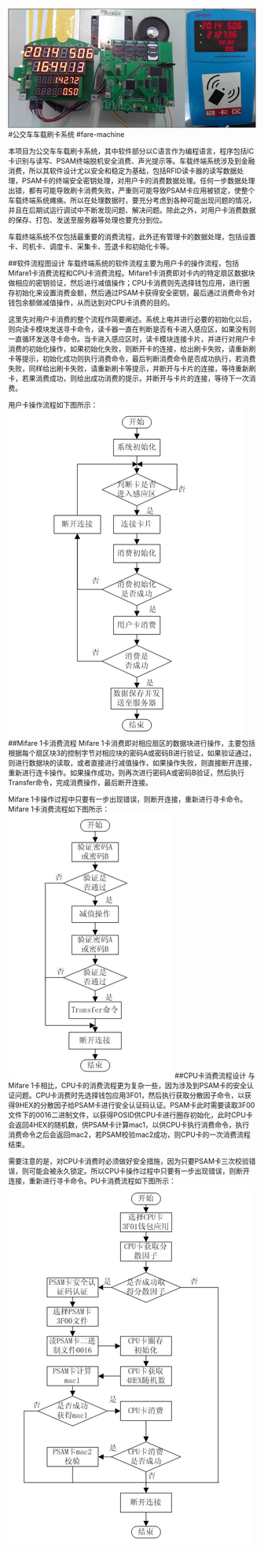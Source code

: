 ![python](https://github.com/Jon-Wang/fare-machine/blob/master/fare-machine.png)
#公交车车载刷卡系统
#fare-machine

本项目为公交车车载刷卡系统，其中软件部分以C语言作为编程语言，程序包括IC卡识别与读写、PSAM终端脱机安全消费、声光提示等。车载终端系统涉及到金融消费，所以其软件设计尤以安全和稳定为基础，包括RFID读卡器的读写数据处理，PSAM卡的终端安全密钥处理，对用户卡的消费数据处理。任何一步数据处理出错，都有可能导致刷卡消费失败，严重则可能导致PSAM卡应用被锁定，使整个车载终端系统瘫痪。所以在处理数据时，要充分考虑到各种可能出现问题的情况，并且在后期试运行调试中不断发现问题、解决问题。除此之外，对用户卡消费数据的保存、打包、发送至服务器等处理也要充分到位。

车载终端系统不仅包括最重要的消费流程，此外还有管理卡的数据处理，包括设置卡、司机卡、调度卡、采集卡、签退卡和初始化卡等。

##软件流程图设计
车载终端系统的软件流程主要为用户卡的操作流程，包括Mifare1卡消费流程和CPU卡消费流程。Mifare1卡消费即对卡内的特定扇区数据块做相应的密钥验证，然后进行减值操作；CPU卡消费则先选择钱包应用，进行圈存初始化来设置消费金额，然后通过PSAM卡获得安全密钥，最后通过消费命令对钱包余额做减值操作，从而达到对CPU卡消费的目的。

这里先对用户卡消费的整个流程作简要阐述。系统上电并进行必要的初始化以后，则向读卡模块发送寻卡命令，读卡器一直在判断是否有卡进入感应区，如果没有则一直循环发送寻卡命令。当卡进入感应区时，读卡模块连接卡片，并进行对用户卡消费的初始化操作，如果初始化失败，则断开卡的连接，给出刷卡失败，请重新刷卡等提示，初始化成功则执行消费命令，最后判断消费命令是否成功执行，若消费失败，同样给出刷卡失败，请重新刷卡等提示，并断开与卡片的连接，等待重新刷卡，若果消费成功，则给出成功消费的提示，并断开与卡片的连接，等待下一次消费。

用户卡操作流程如下图所示：
![python](https://github.com/Jon-Wang/fare-machine/blob/master/fare-machine-flowchart2.png)
##Mifare 1卡消费流程
Mifare 1卡消费即对相应扇区的数据块进行操作，主要包括根据每个扇区块3的控制字节对相应块的密码A或密码B进行验证，如果验证通过，则进行数据块的读取，或者直接进行减值操作，如果操作失败，则直接断开连接，重新进行连卡操作。如果操作成功，则再次进行密码A或密码B验证，然后执行Transfer命令，完成消费操作，最后断开连接。

Mifare 1卡操作过程中只要有一步出现错误，则断开连接，重新进行寻卡命令。Mifare 1卡消费流程如下图所示：
![python](https://github.com/Jon-Wang/fare-machine/blob/master/fare-machine-flowchart3.png)
##CPU卡消费流程设计
与Mifare 1卡相比，CPU卡的消费流程更为复杂一些，因为涉及到PSAM卡的安全认证问题。CPU卡消费时先选择钱包应用3F01，然后执行获取分散因子命令，以获得9HEX的分散因子给PSAM卡进行安全认证码认证。PSAM卡此时需要读取3F00文件下的0016二进制文件，以获得POSID供CPU卡进行圈存初始化，此时CPU卡会返回4HEX的随机数，供PSAM卡计算mac1，以供CPU卡执行消费命令，执行消费命令之后会返回mac2，若PSAM校验mac2成功，则CPU卡的一次消费流程结束。

需要注意的是，对CPU卡消费时必须做好安全措施，因为只要PSAM卡三次校验错误，则可能会被永久锁定。所以CPU卡操作过程中只要有一步出现错误，则断开连接，重新进行寻卡命令。PU卡消费流程如下图所示：
![python](https://github.com/Jon-Wang/fare-machine/blob/master/fare-machine-flowchart4.png)
